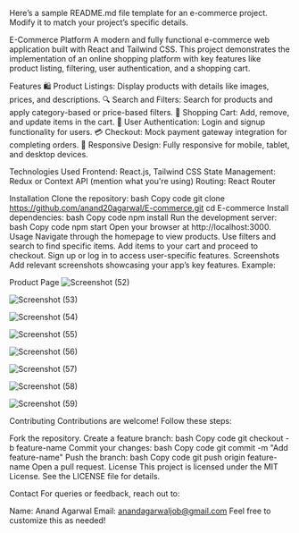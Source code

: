 
Here’s a sample README.md file template for an e-commerce project. Modify it to match your project’s specific details.

E-Commerce Platform
A modern and fully functional e-commerce web application built with React and Tailwind CSS. This project demonstrates the implementation of an online shopping platform with key features like product listing, filtering, user authentication, and a shopping cart.

Features
🛍️ Product Listings: Display products with details like images, prices, and descriptions.
🔍 Search and Filters: Search for products and apply category-based or price-based filters.
🛒 Shopping Cart: Add, remove, and update items in the cart.
🔑 User Authentication: Login and signup functionality for users.
💳 Checkout: Mock payment gateway integration for completing orders.
📱 Responsive Design: Fully responsive for mobile, tablet, and desktop devices.

Technologies Used
Frontend: React.js, Tailwind CSS
State Management: Redux or Context API (mention what you're using)
Routing: React Router


Installation
Clone the repository:
bash
Copy code
git clone https://github.com/anand20agarwal/E-commerce.git
cd E-commerce
Install dependencies:
bash
Copy code
npm install
Run the development server:
bash
Copy code
npm start
Open your browser at http://localhost:3000.
Usage
Navigate through the homepage to view products.
Use filters and search to find specific items.
Add items to your cart and proceed to checkout.
Sign up or log in to access user-specific features.
Screenshots
Add relevant screenshots showcasing your app’s key features. Example:



Product Page
![Screenshot (52)](https://github.com/user-attachments/assets/ff5d4c42-fe0a-4f9c-bd25-04460decde17)

![Screenshot (53)](https://github.com/user-attachments/assets/0c919aa3-d0ec-44a9-a5b0-a1852e03396f)


![Screenshot (54)](https://github.com/user-attachments/assets/e3ec60f8-e4a8-4805-8caa-6cf07ea6a01f)


![Screenshot (55)](https://github.com/user-attachments/assets/c43b5a8e-56a0-4069-b622-0b6f52469056)


![Screenshot (56)](https://github.com/user-attachments/assets/0655bffb-1be2-4133-8247-9f0edc5048ba)


![Screenshot (57)](https://github.com/user-attachments/assets/289e3ab1-c6e3-422b-b7bc-4c5ebe780ca5)


![Screenshot (58)](https://github.com/user-attachments/assets/3f60bcd4-591f-498b-b3c2-d5ebbc351ed9)


![Screenshot (59)](https://github.com/user-attachments/assets/2974261e-d931-42ed-a4fb-1aec2f240810)





Contributing
Contributions are welcome! Follow these steps:

Fork the repository.
Create a feature branch:
bash
Copy code
git checkout -b feature-name
Commit your changes:
bash
Copy code
git commit -m "Add feature-name"
Push the branch:
bash
Copy code 
git push origin feature-name
Open a pull request.
License
This project is licensed under the MIT License. See the LICENSE file for details.

Contact
For queries or feedback, reach out to:

Name: Anand Agarwal
Email: anandagarwaljob@gmail.com
Feel free to customize this as needed!




